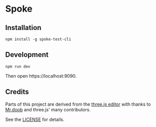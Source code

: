# Spoke

## Installation

```
npm install -g spoke-test-cli
```

## Development

```
npm run dev
```

Then open https://localhost:9090.

## Credits

Parts of this project are derived from the [three.js editor](https://threejs.org/editor/) 
with thanks to [Mr.doob](https://github.com/mrdoob) and three.js' many contributors.

See the [LICENSE](LICENSE) for details.

